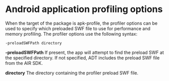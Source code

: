 # Android application profiling options

When the target of the package is apk-profile, the profiler options can be used
to specify which preloaded SWF file to use for performance and memory profiling.
The profiler options use the following syntax:

    -preloadSWFPath directory

**-preloadSWFPath** If present, the app will attempt to find the preload SWF at
the specified directory. If not specified, ADT includes the preload SWF file
from the AIR SDK.

**directory** The directory containing the profiler preload SWF file.
